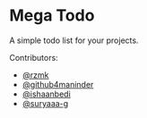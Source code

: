 # Mega Todo

A simple todo list for your projects.

Contributors:

- [@rzmk](https://github.com/rzmk)
- [@github4maninder](https://github.com/github4maninder)
- [@ishaanbedi](https://github.com/ishaanbedi)
- [@suryaaa-g](https://github.com/suryaaa-g)